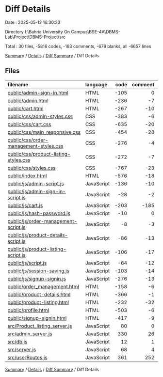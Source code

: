 # Diff Details

Date : 2025-05-12 16:30:23

Directory f:\\Bahria University On Campus\\BSE-4A\\DBMS-Lab\\Project\\DBMS-Project\\src

Total : 30 files,  -5816 codes, -163 comments, -678 blanks, all -6657 lines

[Summary](results.md) / [Details](details.md) / [Diff Summary](diff.md) / Diff Details

## Files
| filename | language | code | comment | blank | total |
| :--- | :--- | ---: | ---: | ---: | ---: |
| [public/admin-sign-in.html](/public/admin-sign-in.html) | HTML | -105 | 0 | -6 | -111 |
| [public/admin.html](/public/admin.html) | HTML | -236 | -7 | -5 | -248 |
| [public/cart.html](/public/cart.html) | HTML | -267 | -10 | -16 | -293 |
| [public/css/admin-styles.css](/public/css/admin-styles.css) | CSS | -383 | -6 | -64 | -453 |
| [public/css/cart.css](/public/css/cart.css) | CSS | -635 | -20 | -129 | -784 |
| [public/css/main\_responsive.css](/public/css/main_responsive.css) | CSS | -454 | -28 | -111 | -593 |
| [public/css/order-management-styles.css](/public/css/order-management-styles.css) | CSS | -276 | -4 | -48 | -328 |
| [public/css/product-listing-styles.css](/public/css/product-listing-styles.css) | CSS | -272 | -7 | -48 | -327 |
| [public/css/styles.css](/public/css/styles.css) | CSS | -767 | -23 | -131 | -921 |
| [public/index.html](/public/index.html) | HTML | -576 | -18 | -21 | -615 |
| [public/js/admin-script.js](/public/js/admin-script.js) | JavaScript | -136 | -10 | -12 | -158 |
| [public/js/admin-sign-in-script.js](/public/js/admin-sign-in-script.js) | JavaScript | -28 | -2 | -4 | -34 |
| [public/js/cart.js](/public/js/cart.js) | JavaScript | -203 | -185 | -27 | -415 |
| [public/js/hash-password.js](/public/js/hash-password.js) | JavaScript | -10 | 0 | -2 | -12 |
| [public/js/order-management-script.js](/public/js/order-management-script.js) | JavaScript | -8 | -3 | -2 | -13 |
| [public/js/product-details-script.js](/public/js/product-details-script.js) | JavaScript | -86 | -13 | -15 | -114 |
| [public/js/product-listing-script.js](/public/js/product-listing-script.js) | JavaScript | -106 | -17 | -17 | -140 |
| [public/js/script.js](/public/js/script.js) | JavaScript | -64 | -12 | -16 | -92 |
| [public/js/session-saving.js](/public/js/session-saving.js) | JavaScript | -103 | -14 | -7 | -124 |
| [public/js/signup-signin.js](/public/js/signup-signin.js) | JavaScript | -276 | -13 | -33 | -322 |
| [public/order\_management.html](/public/order_management.html) | HTML | -158 | -6 | -4 | -168 |
| [public/product-details.html](/public/product-details.html) | HTML | -366 | -1 | -22 | -389 |
| [public/product-listing.html](/public/product-listing.html) | HTML | -232 | -32 | -20 | -284 |
| [public/profile.html](/public/profile.html) | HTML | -503 | -6 | -50 | -559 |
| [public/signup-signin.html](/public/signup-signin.html) | HTML | -417 | -9 | -35 | -461 |
| [src/Product\_listing\_server.js](/src/Product_listing_server.js) | JavaScript | 80 | 0 | 7 | 87 |
| [src/admin\_server.js](/src/admin_server.js) | JavaScript | 330 | 26 | 39 | 395 |
| [src/db.js](/src/db.js) | JavaScript | 12 | 1 | 2 | 15 |
| [src/server.js](/src/server.js) | JavaScript | 68 | 4 | 10 | 82 |
| [src/userRoutes.js](/src/userRoutes.js) | JavaScript | 361 | 252 | 109 | 722 |

[Summary](results.md) / [Details](details.md) / [Diff Summary](diff.md) / Diff Details